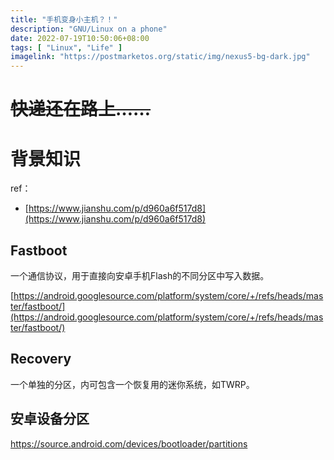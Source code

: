 ```yaml
---
title: "手机变身小主机？！"
description: "GNU/Linux on a phone"
date: 2022-07-19T10:50:06+08:00
tags: [ "Linux", "Life" ]
imagelink: "https://postmarketos.org/static/img/nexus5-bg-dark.jpg"
---
```


# ~~快递还在路上……~~

# 背景知识

ref：

- [https://www.jianshu.com/p/d960a6f517d8](https://www.jianshu.com/p/d960a6f517d8)

## Fastboot

一个通信协议，用于直接向安卓手机Flash的不同分区中写入数据。

[https://android.googlesource.com/platform/system/core/+/refs/heads/master/fastboot/](https://android.googlesource.com/platform/system/core/+/refs/heads/master/fastboot/)

## Recovery

一个单独的分区，内可包含一个恢复用的迷你系统，如TWRP。

## 安卓设备分区

[https://source.android.com/devices/bootloader/partitions	](https://source.android.com/devices/bootloader/partitions)
